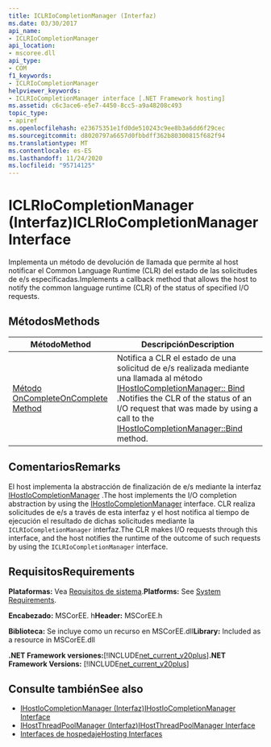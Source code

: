 ```yaml
---
title: ICLRIoCompletionManager (Interfaz)
ms.date: 03/30/2017
api_name:
- ICLRIoCompletionManager
api_location:
- mscoree.dll
api_type:
- COM
f1_keywords:
- ICLRIoCompletionManager
helpviewer_keywords:
- ICLRIoCompletionManager interface [.NET Framework hosting]
ms.assetid: c6c3ace6-e5e7-4450-8cc5-a9a48208c493
topic_type:
- apiref
ms.openlocfilehash: e23675351e1fd0de510243c9ee8b3a6dd6f29cec
ms.sourcegitcommit: d8020797a6657d0fbbdff362b80300815f682f94
ms.translationtype: MT
ms.contentlocale: es-ES
ms.lasthandoff: 11/24/2020
ms.locfileid: "95714125"
---
```

# <a name="iclriocompletionmanager-interface"></a><span data-ttu-id="81283-102">ICLRIoCompletionManager (Interfaz)</span><span class="sxs-lookup"><span data-stu-id="81283-102">ICLRIoCompletionManager Interface</span></span>

<span data-ttu-id="81283-103">Implementa un método de devolución de llamada que permite al host notificar el Common Language Runtime (CLR) del estado de las solicitudes de e/s especificadas.</span><span class="sxs-lookup"><span data-stu-id="81283-103">Implements a callback method that allows the host to notify the common language runtime (CLR) of the status of specified I/O requests.</span></span>  
  
## <a name="methods"></a><span data-ttu-id="81283-104">Métodos</span><span class="sxs-lookup"><span data-stu-id="81283-104">Methods</span></span>  
  
|<span data-ttu-id="81283-105">Método</span><span class="sxs-lookup"><span data-stu-id="81283-105">Method</span></span>|<span data-ttu-id="81283-106">Descripción</span><span class="sxs-lookup"><span data-stu-id="81283-106">Description</span></span>|  
|------------|-----------------|  
|[<span data-ttu-id="81283-107">Método OnComplete</span><span class="sxs-lookup"><span data-stu-id="81283-107">OnComplete Method</span></span>](iclriocompletionmanager-oncomplete-method.md)|<span data-ttu-id="81283-108">Notifica a CLR el estado de una solicitud de e/s realizada mediante una llamada al método [IHostIoCompletionManager:: Bind](ihostiocompletionmanager-bind-method.md) .</span><span class="sxs-lookup"><span data-stu-id="81283-108">Notifies the CLR of the status of an I/O request that was made by using a call to the [IHostIoCompletionManager::Bind](ihostiocompletionmanager-bind-method.md) method.</span></span>|  
  
## <a name="remarks"></a><span data-ttu-id="81283-109">Comentarios</span><span class="sxs-lookup"><span data-stu-id="81283-109">Remarks</span></span>  

 <span data-ttu-id="81283-110">El host implementa la abstracción de finalización de e/s mediante la interfaz [IHostIoCompletionManager](ihostiocompletionmanager-interface.md) .</span><span class="sxs-lookup"><span data-stu-id="81283-110">The host implements the I/O completion abstraction by using the [IHostIoCompletionManager](ihostiocompletionmanager-interface.md) interface.</span></span> <span data-ttu-id="81283-111">CLR realiza solicitudes de e/s a través de esta interfaz y el host notifica al tiempo de ejecución el resultado de dichas solicitudes mediante la `ICLRIoCompletionManager` interfaz.</span><span class="sxs-lookup"><span data-stu-id="81283-111">The CLR makes I/O requests through this interface, and the host notifies the runtime of the outcome of such requests by using the `ICLRIoCompletionManager` interface.</span></span>  
  
## <a name="requirements"></a><span data-ttu-id="81283-112">Requisitos</span><span class="sxs-lookup"><span data-stu-id="81283-112">Requirements</span></span>  

 <span data-ttu-id="81283-113">**Plataformas:** Vea [Requisitos de sistema](../../get-started/system-requirements.md).</span><span class="sxs-lookup"><span data-stu-id="81283-113">**Platforms:** See [System Requirements](../../get-started/system-requirements.md).</span></span>  
  
 <span data-ttu-id="81283-114">**Encabezado:** MSCorEE. h</span><span class="sxs-lookup"><span data-stu-id="81283-114">**Header:** MSCorEE.h</span></span>  
  
 <span data-ttu-id="81283-115">**Biblioteca:** Se incluye como un recurso en MSCorEE.dll</span><span class="sxs-lookup"><span data-stu-id="81283-115">**Library:** Included as a resource in MSCorEE.dll</span></span>  
  
 <span data-ttu-id="81283-116">**.NET Framework versiones:**[!INCLUDE[net_current_v20plus](../../../../includes/net-current-v20plus-md.md)]</span><span class="sxs-lookup"><span data-stu-id="81283-116">**.NET Framework Versions:** [!INCLUDE[net_current_v20plus](../../../../includes/net-current-v20plus-md.md)]</span></span>  
  
## <a name="see-also"></a><span data-ttu-id="81283-117">Consulte también</span><span class="sxs-lookup"><span data-stu-id="81283-117">See also</span></span>

- [<span data-ttu-id="81283-118">IHostIoCompletionManager (Interfaz)</span><span class="sxs-lookup"><span data-stu-id="81283-118">IHostIoCompletionManager Interface</span></span>](ihostiocompletionmanager-interface.md)
- [<span data-ttu-id="81283-119">IHostThreadPoolManager (Interfaz)</span><span class="sxs-lookup"><span data-stu-id="81283-119">IHostThreadPoolManager Interface</span></span>](ihostthreadpoolmanager-interface.md)
- [<span data-ttu-id="81283-120">Interfaces de hospedaje</span><span class="sxs-lookup"><span data-stu-id="81283-120">Hosting Interfaces</span></span>](hosting-interfaces.md)
